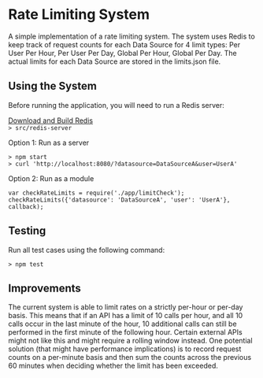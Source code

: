 # Rate Limiting System

A simple implementation of a rate limiting system. The system uses Redis to keep track of request counts for each Data Source for 4 limit types: Per User Per Hour, Per User Per Day, Global Per Hour, Global Per Day. The actual limits for each Data Source are stored in the limits.json file.

## Using the System

Before running the application, you will need to run a Redis server:

[Download and Build Redis](http://redis.io/download)  
`> src/redis-server`

Option 1: Run as a server

`> npm start`  
`> curl 'http://localhost:8080/?datasource=DataSourceA&user=UserA'`  

Option 2: Run as a module

`var checkRateLimits = require('./app/limitCheck');`  
`checkRateLimits({'datasource': 'DataSourceA', 'user': 'UserA'}, callback);`  

## Testing

Run all test cases using the following command:

`> npm test`

## Improvements

The current system is able to limit rates on a strictly per-hour or per-day basis. This means that if an API has a limit of 10 calls per hour, and all 10 calls occur in the last minute of the hour, 10 additional calls can still be performed in the first minute of the following hour. Certain external APIs might not like this and might require a rolling window instead. One potential solution (that might have performance implications) is to record request counts on a per-minute basis and then sum the counts across the previous 60 minutes when deciding whether the limit has been exceeded.